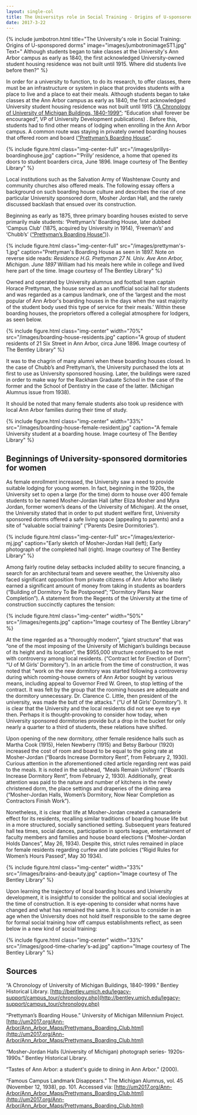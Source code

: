 ```yaml
---
layout: single-col
title: The Universitys role in Social Training - Origins of U-sponsored dorms
date: 2017-3-22
---
```


{% include jumbotron.html
title="The University's role in Social Training: Origins of U-sponspored dorms"
image="images/jumbotronimageST1.jpg"
Text=" Although students began to take classes at the University's Ann Arbor campus as early as 1840, the first acknowledged University-owned student housing residence was not built until 1915. Where did students live before then?"
%}

In order for a university to function, to do its research, to offer classes, there must be an infrastructure or system in place that provides students with a place to live and a place to eat their meals. Although students began to take classes at the Ann Arbor campus as early as 1840, the first acknowledged University student housing residence was not built until 1915 ([“A Chronology of University of Michigan Buildings, 1840-1999”](http://bentley.umich.edu/legacy-support/campus_tour/chronology.php); “Education shall forever be encouraged”, VP of University Development publications) . Before this, students had to find other means of lodging when enrolling in the Ann Arbor campus. A common route was staying in privately owned boarding houses that offered room and board ([“Prettyman’s Boarding House”](http://um2017.org/Ann-Arbor/Ann_Arbor_Maps/Prettymans_Boarding_Club.html).


{% include figure.html class="img-center-full" src="/images/prillys-boardinghouse.jpg" caption="‘Prilly’ residence, a home that opened its doors to student boarders circa, June 1896. Image courtesy of The Bentley Library"
 %}

Local institutions such as the Salvation Army of Washtenaw County and community churches also offered meals. The following essay offers a background on such boarding house culture and describes the rise of one particular University sponsored dorm, Mosher Jordan Hall, and the rarely discussed backlash that ensued over its construction.

Beginning as early as 1875, three primary boarding houses existed to serve primarily male students: ‘Prettyman’s’ Boarding House, later dubbed ‘Campus Club’ (1875, acquired by University in 1914), ‘Freeman’s’ and ‘Chubb’s’ ([“Prettyman’s Boarding House”](http://um2017.org/Ann-Arbor/Ann_Arbor_Maps/Prettymans_Boarding_Club.html))).

{% include figure.html class="img-center-full" src="/images/prettyman's-1.jpg" caption="Prettyman's Boarding House as seen in 1897. Note on reverse side reads: _Residence H.G. Prettyman 27 N. Univ. Ave Ann Arbor, Michigan. June 1897_ William had his meals here while in college and lived here part of the time. Image courtesy of The Bentley Library"
 %}


Owned and operated by University alumnus and football team captain Horace Prettyman, the house served as an unofficial social hall for students and was regarded as a campus landmark, one of the ‘largest and the most popular of Ann Arbor's boarding houses in the days when the vast majority of the student body used this type of service for their meals.’ Within these boarding houses, the proprietors offered a collegial atmosphere for lodgers, as seen below.

{% include figure.html class="img-center" width="70%" src="/images/boarding-house-residents.jpg" caption="A group of student residents of 21 Six Street in Ann Arbor, circa June 1896. Image courtesy of The Bentley Library"
 %}

It was to the chagrin of many alumni when these boarding houses closed. In the case of Chubb’s and Prettyman’s, the University purchased the lots at first to use as University sponsored housing. Later, the buildings were razed in order to make way for the Rackham Graduate School in the case of the former and the School of Dentistry in the case of the latter. (Michigan Alumnus issue from 1938).

It should be noted that many female students also took up residence with local Ann Arbor families during their time of study.

{% include figure.html class="img-center" width="33%" src="/images/boarding-house-female-resident.jpg" caption="A female University student at a boarding house. Image courtesy of The Bentley Library" %}

## Beginnings of University-sponsored dormitories for women

As female enrollment increased, the University saw a need to provide suitable lodging for young women. In fact, beginning in the 1920s, the University set to open a large (for the time) dorm to house over 400 female students to be named Mosher-Jordan Hall (after Eliza Mosher and Myra Jordan, former women’s deans of the University of Michigan). At the onset, the University stated that in order to put student welfare first, University sponsored dorms offered a safe living space (appealing to parents) and a site of “valuable social training” (“Parents Desire Dormitories”).

{% include figure.html class="img-center-full" src="/images/exterior-mj.jpg" caption="Early sketch of Mosher-Jordan Hall (left); Early photograph of the completed hall (right). Image courtesy of The Bentley Library"
 %}

Among fairly routine delay setbacks included ability to secure financing, a search for an architectural team and severe weather, the University also faced significant opposition from private citizens of Ann Arbor who likely earned a significant amount of money from taking in students as boarders (“Building of Dormitory To Be Postponed”; “Dormitory Plans Near Completion”). A statement from the Regents of the University at the time of construction succinctly captures the tension:

{% include figure.html class="img-center" width="50%" src="/images/regents.jpg" caption="Image courtesy of The Bentley Library" %}

At the time regarded as a “thoroughly modern”, “giant structure” that was “one of the most imposing of the University of Michigan’s buildings because of its height and its location”, the $955,000 structure continued to be met with controversy among local residents. (“Contract let for Erection of Dorm”; “U of M Girls’ Dormitory”). In an article from the time of construction, it was noted that “work on the new dormitory was started following a controversy during which rooming-house owners of Ann Arbor sought by various means, including appeal to Governor Fred W. Green, to stop letting of the contract. It was felt by the group that the rooming houses are adequate and the dormitory unnecessary. Dr. Clarence C. Little, then president of the university, was made the butt of the attacks.” (“U of M Girls’ Dormitory”). It is clear that the University and the local residents did not see eye to eye then. Perhaps it is thought-provoking to consider how today, when University sponsored dormitories provide but a drop in the bucket for only nearly a quarter to a third of students, these relations have shifted.

Upon opening of the new dormitory, other female residence halls such as Martha Cook (1915), Helen Newberry (1915) and Betsy Barbour (1920) increased the cost of room and board to be equal to the going rate at Mosher-Jordan (“Boards Increase Dormitory Rent”, from February 2, 1930). Curious attention in the aforementioned cited article regarding rent was paid to the meals. It is noted in the subhead, “Meals Remain Uniform” (“Boards Increase Dormitory Rent”, from February 2, 1930). Additionally, great attention was paid to the nature and number of kitchens in the newly christened dorm, the place settings and draperies of the dining area (“Mosher-Jordan Halls, Women’s Dormitory, Now Near Completion as Contractors Finish Work”).

Nonetheless, it is clear that life at Mosher-Jordan created a camaraderie effect for its residents, recalling similar traditions of boarding house life but in a more structured, socially sanctioned setting. Subsequent years featured hall tea times, social dances, participation in sports league, entertainment of faculty members and families and house board elections (“Mosher-Jordan Holds Dances”, May 26, 1934). Despite this, strict rules remained in place for female residents regarding curfew and late policies (“Rigid Rules for Women’s Hours Passed”, May 30 1934).

{% include figure.html class="img-center" width="33%" src="/images/brains-and-beauty.jpg" caption="Image courtesy of The Bentley Library"
 %}

Upon learning the trajectory of local boarding houses and University development, it is insightful to consider the political and social ideologies at the time of construction. It is eye-opening to consider what norms have changed and what has remained the same. It is curious to consider in an age when the University does not hold itself responsible to the same degree for formal social training how off campus establishments reflect, as seen below in a new kind of social training:

{% include figure.html class="img-center" width="33%" src="/images/good-time-charley's-ad.jpg" caption="Image courtesy of The Bentley Library"
 %}




## Sources

“A Chronology of University of Michigan Buildings, 1840-1999.” Bentley Historical Library. 
[http://bentley.umich.edu/legacy-support/campus_tour/chronology.php](http://bentley.umich.edu/legacy-support/campus_tour/chronology.php)

“Prettyman’s Boarding House.” University of Michigan Millennium Project.
[http://um2017.org/Ann-Arbor/Ann_Arbor_Maps/Prettymans_Boarding_Club.html](http://um2017.org/Ann-Arbor/Ann_Arbor_Maps/Prettymans_Boarding_Club.html) 

“Mosher-Jordan Halls (University of Michigan) photograph series- 1920s-1990s.” Bentley Historical Library.

“Tastes of Ann Arbor: a student's guide to dining in Ann Arbor.” (2000).

“Famous Campus Landmark Disappears.” The Michigan Alumnus, vol. 45 (November 12, 1938),  pp. 101.
Accessed via: [http://um2017.org/Ann-Arbor/Ann_Arbor_Maps/Prettymans_Boarding_Club.html](http://um2017.org/Ann-Arbor/Ann_Arbor_Maps/Prettymans_Boarding_Club.html)




